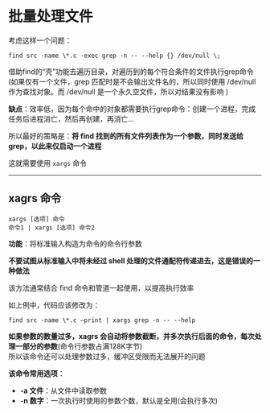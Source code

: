 # 批量处理文件
考虑这样一个问题：  
``` Shell
find src -name \*.c -exec grep -n -- --help {} /dev/null \;
```
借助find的“壳”功能去遍历目录，对遍历到的每个符合条件的文件执行grep命令  
(如果仅有一个文件，grep 匹配时是不会输出文件名的，所以同时使用 /dev/null 作为查找对象。而 /dev/null 是一个永久空文件，所以对结果没有影响 )

**缺点**：效率低，因为每个命中的对象都需要执行grep命令：创建一个进程，完成任务后进程消亡，然后再创建，再消亡...

所以最好的策略是：**将 find 找到的所有文件列表作为一个参数，同时发送给 grep，以此来仅启动一个进程**  

这就需要使用 `xargs` 命令  

------------
## xagrs 命令
``` Shell
xargs [选项] 命令
命令1 | xargs [选项] 命令2
```

**功能**：将标准输入构造为命令的命令行参数  

**不要试图从标准输入中将未经过 shell 处理的文件通配符传递进去，这是错误的一种做法**  

该方法通常结合 find 命令和管道一起使用，以提高执行效率  

如上例中，代码应该修改为：  
``` Shell
find src -name \*.c –print | xargs grep -n -- --help
```

**如果参数的数量过多，xagrs 会自动将参数截断，并多次执行后面的命令，每次处理一部分的参数**(命令行参数占满128K字节)  
所以该命令还可以处理参数过多，缓冲区受限而无法展开的问题  

**该命令常用选项**：  
* **-a 文件**：从文件中读取参数  
* **-n 数字**：一次执行时使用的参数个数，默认是全用(会执行多次)  